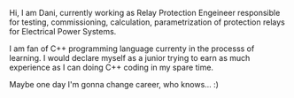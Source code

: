 Hi, I am Dani, currently working as Relay Protection Engeineer responsible for testing, commissioning, calculation, parametrization 
of protection relays for Electrical Power Systems.

I am fan of C++ programming language currenty in the processs of learning. 
I would declare myself as a junior trying to earn as much experience as I can doing C++ coding in my spare time. 

Maybe one day I'm gonna change career, who knows... :)

<!---
bulicdanijel/bulicdanijel is a ✨ special ✨ repository because its `README.md` (this file) appears on your GitHub profile.
You can click the Preview link to take a look at your changes.
--->
